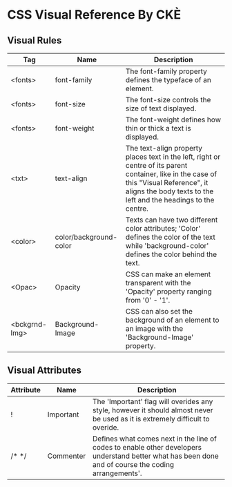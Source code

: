 <html>
  <head>
    <link rel="stylesheet" href="./styles.css" type="text/css">
  </head>
  <body>
    <h1>CSS Visual Reference By CKÈ</h1>
    <h2>Visual Rules</h2>
    <table>
      <thead>
        <th>Tag</th>
        <th>Name</th>
        <th>Description</th>
      </thead>
      <tbody>
        <tr>
          <td><span class="code">&lt;fonts&gt;</span></td>
          <td>font-family</td>
          <td>The font-family property defines the typeface of an element.</td>
        </tr>
        <tr>
          <td><span class="code">&lt;fonts&gt;</span></td>
          <td>font-size</td>
          <td>The font-size controls the size of text displayed.</td>
        </tr>
        <tr>
          <td><span class="code">&lt;fonts&gt;</span></td>
          <td>font-weight</td>
          <td>The font-weight defines how thin or thick a text is displayed.</td>
        </tr>
        <tr>
          <td><span class="code">&lt;txt&gt;</span></td>
          <td>text-align</td>
          <td>The text-align property places text in the left, right or centre of its parent container, like in the case of this "Visual Reference", it aligns the body texts to the left and the headings to the centre.</td>
        </tr>
        <tr>
          <td><span class="code">&lt;color&gt;</span></td>
          <td>color/background-color</td>
          <td>Texts can have two different color attributes; 'Color' defines the color of the text while 'background-color' defines the color behind the text.</td>
        </tr>
        <tr>
          <td><span class="code">&lt;Opac&gt;</span></td>
          <td>Opacity</td>
          <td>CSS can make an element transparent with the 'Opacity' property ranging from '0' - '1'.</td>
        </tr>
        <tr>
          <td><span class="code">&lt;bckgrnd-Img&gt;</span></td>
          <td>Background-Image</td>
          <td>CSS can also set the background of an element to an image with the 'Background-Image' property.</td>
        </tr>
      </tbody>
    </table>
    <h2>Visual Attributes</h2>
    <table>
      <thead>
        <th>Attribute</th>
        <th>Name</th>
        <th>Description</th>
      </thead>
      <tbody>
        <tr>
            <td><span class="code">!</span></td> 
            <td>Important</td>
            <td>The 'Important' flag will overides any style, however it should almost never be used as it is extremely difficult to overide.</td>
          </tr>
        <tr>
          <td><span class="code">/* */</span></td>
          <td>Commenter</td>
          <td>Defines what comes next in the line of codes to enable other developers understand better what has been done and of course the coding arrangements'.</td>
        </tr>
      </tbody>
    </table>
  </body>
</html>
